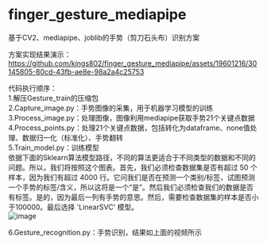 # finger_gesture_mediapipe
基于CV2、mediapipe、joblib的手势（剪刀石头布）识别方案

方案实现结果演示：<br>
https://github.com/kings802/finger_gesture_mediapipe/assets/19601216/30145805-80cd-43fb-ae8e-98a2a4c25753

代码执行顺序：<br>
  1.解压Gesture_train的压缩包<br>
  2.Capture_image.py：手势图像的采集，用于机器学习模型的训练<br>
  3.Process_image.py：处理图像，图像利用mediapipe获取手势21个关键点数据<br>
  4.Process_points.py：处理21个关键点数据，包括转化为dataframe、none值处理、数据归一化（标准化）、手势翻转<br>
  5.Train_model.py：训练模型<br>
    依据下面的Sklearn算法模型路径，不同的算法更适合于不同类型的数据和不同的问题。所以，我们将按照这个图表。首先，我们必须检查数据集是否有超过 50 个样本，因为我们有超过 4000 行。它问我们是否在预测一个类别/标签，试图预测一个手势的标签/含义，所以这将是一个“是”。然后我们必须检查我们的数据是否有标签。是的，因为最后一列有手势的意思。然后，需要检查数据集的样本是否小于100000。最后选择 'LinearSVC' 模型。<br>
  ![image](https://github.com/kings802/finger_gesture_mediapipe/assets/19601216/ffb450b6-eac9-4a98-b778-2163d907046d)

  6.Gesture_recognition.py：手势识别，结果如上面的视频所示<br>
